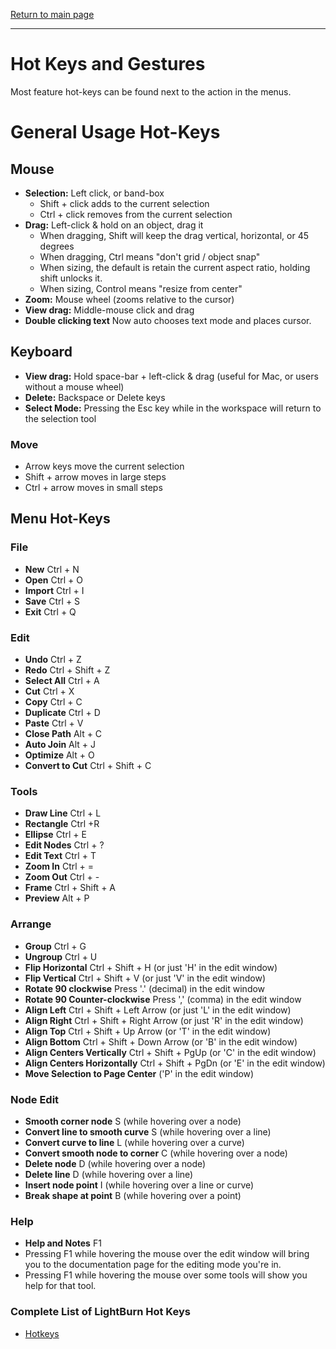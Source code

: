 [Return to main page](README.md)

----

# Hot Keys and Gestures

Most feature hot-keys can be found next to the action in the menus.  

# General Usage Hot-Keys

## Mouse
* **Selection:** Left click, or band-box
  * Shift + click adds to the current selection
  * Ctrl + click removes from the current selection
* **Drag:** Left-click & hold on an object, drag it
  * When dragging, Shift will keep the drag vertical, horizontal, or 45 degrees
  * When dragging, Ctrl means "don't grid / object snap"
  * When sizing, the default is retain the current aspect ratio, holding shift unlocks it.
  * When sizing, Control means "resize from center"
* **Zoom:** Mouse wheel (zooms relative to the cursor)
* **View drag:** Middle-mouse click and drag
* **Double clicking text** Now auto chooses text mode and places cursor.

## Keyboard
* **View drag:** Hold space-bar + left-click & drag (useful for Mac, or users without a mouse wheel)
* **Delete:** Backspace or Delete keys
* **Select Mode:** Pressing the Esc key while in the workspace will return to the selection tool

### Move
* Arrow keys move the current selection
* Shift + arrow moves in large steps
* Ctrl + arrow moves in small steps

## Menu Hot-Keys

### File
* **New**     Ctrl + N
* **Open**    Ctrl + O
* **Import**  Ctrl + I
* **Save**    Ctrl + S
* **Exit**    Ctrl + Q 



### Edit
* **Undo**           Ctrl + Z
* **Redo**           Ctrl + Shift + Z
* **Select All**     Ctrl + A
* **Cut**            Ctrl + X
* **Copy**          Ctrl + C
* **Duplicate**      Ctrl + D
* **Paste**          Ctrl + V
* **Close Path**     Alt + C
* **Auto Join**      Alt + J
* **Optimize**       Alt + O
* **Convert to Cut** Ctrl + Shift + C

### Tools
* **Draw Line**  Ctrl + L
* **Rectangle** Ctrl +R
* **Ellipse** Ctrl + E
* **Edit Nodes** Ctrl + ?
* **Edit Text** Ctrl + T
* **Zoom In** Ctrl + =
* **Zoom Out** Ctrl + -
* **Frame** Ctrl + Shift + A
* **Preview** Alt + P

### Arrange
* **Group** Ctrl + G
* **Ungroup** Ctrl + U
* **Flip Horizontal** Ctrl + Shift + H  (or just 'H' in the edit window)
* **Flip Vertical** Ctrl + Shift + V  (or just 'V' in the edit window)
* **Rotate 90 clockwise** Press '.' (decimal) in the edit window
* **Rotate 90 Counter-clockwise** Press ',' (comma) in the edit window
* **Align Left** Ctrl + Shift + Left Arrow (or just 'L' in the edit window)
* **Align Right** Ctrl + Shift + Right Arrow (or just 'R' in the edit window)
* **Align Top** Ctrl + Shift + Up Arrow (or 'T' in the edit window)
* **Align Bottom** Ctrl + Shift + Down Arrow (or 'B' in the edit window)
* **Align Centers Vertically** Ctrl + Shift + PgUp (or 'C' in the edit window)
* **Align Centers Horizontally** Ctrl + Shift + PgDn (or 'E' in the edit window)
* **Move Selection to Page Center** ('P' in the edit window)



### Node Edit

- **Smooth corner node**  S  (while hovering over a node)
- **Convert line to smooth curve**  S  (while hovering over a line)
- **Convert curve to line**  L  (while hovering over a curve)
- **Convert smooth node to corner**  C (while hovering over a node)
- **Delete node**  D  (while hovering over a node)
- **Delete line**  D  (while hovering over a line)
- **Insert node point**  I  (while hovering over a line or curve)
- **Break shape at point**  B  (while hovering over a point)



### Help

- **Help and Notes** F1
- Pressing F1 while hovering the mouse over the edit window will bring you to the documentation page for the editing mode you're in.
- Pressing F1 while hovering the mouse over some tools will show you help for that tool.




### Complete List of LightBurn Hot Keys
* [Hotkeys](LightBurnHotKeys.pdf)
